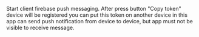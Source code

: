 Start client firebase push messaging.
After press button "Copy token" device will be registered
you can put this token on another device in this app
can send push notification from device to device,
but app must not be visible to receive message.
